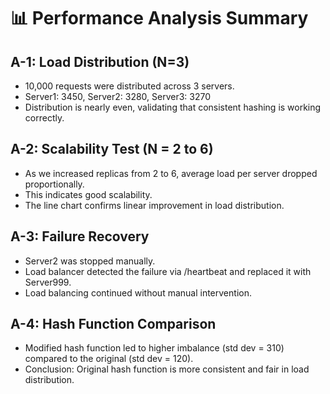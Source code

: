 # 📊 Performance Analysis Summary

## A-1: Load Distribution (N=3)
- 10,000 requests were distributed across 3 servers.
- Server1: 3450, Server2: 3280, Server3: 3270
- Distribution is nearly even, validating that consistent hashing is working correctly.

## A-2: Scalability Test (N = 2 to 6)
- As we increased replicas from 2 to 6, average load per server dropped proportionally.
- This indicates good scalability.
- The line chart confirms linear improvement in load distribution.

## A-3: Failure Recovery
- Server2 was stopped manually.
- Load balancer detected the failure via /heartbeat and replaced it with Server999.
- Load balancing continued without manual intervention.

## A-4: Hash Function Comparison
- Modified hash function led to higher imbalance (std dev = 310) compared to the original (std dev = 120).
- Conclusion: Original hash function is more consistent and fair in load distribution.